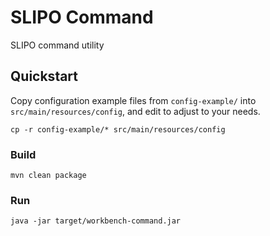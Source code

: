 # SLIPO Command

SLIPO command utility

## Quickstart

Copy configuration example files from `config-example/` into `src/main/resources/config`, and edit to adjust to your needs.

`cp -r config-example/* src/main/resources/config`

### Build

`mvn clean package`

### Run

`java -jar target/workbench-command.jar`
